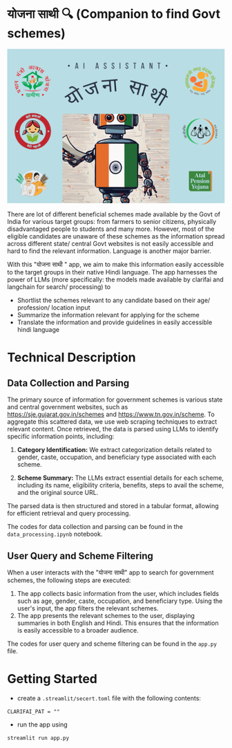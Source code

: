 # योजना साथी 🔍 (Companion to find Govt schemes)

![banner](./banner.png)

There are lot of different beneficial schemes made available by the Govt of India for various target groups: from farmers to senior citizens, physically disadvantaged people to students and many more. However, most of the eligible candidates are unaware of these schemes as the information spread across different state/ central Govt websites is not easily accessible and hard to find the relevant information. Language is another major barrier.

With this "योजना साथी " app, we aim to make this information easily accessible to the target groups in their native Hindi language. The app harnesses the power of LLMs (more specifically: the models made available by clarifai and langchain for search/ processing) to

* Shortlist the schemes relevant to any candidate based on their age/ profession/ location input
* Summarize the information relevant for applying for the scheme
* Translate the information and provide guidelines in easily accessible hindi language

# Technical Description

## Data Collection and Parsing

The primary source of information for government schemes is various state and central government websites, such as https://sje.gujarat.gov.in/schemes and https://www.tn.gov.in/scheme. To aggregate this scattered data, we use web scraping techniques to extract relevant content. Once retrieved, the data is parsed using LLMs to identify specific information points, including:

1. **Category Identification:** We extract categorization details related to gender, caste, occupation, and beneficiary type associated with each scheme. 

2. **Scheme Summary:** The LLMs extract essential details for each scheme, including its name, eligibility criteria, benefits, steps to avail the scheme, and the original source URL.

The parsed data is then structured and stored in a tabular format, allowing for efficient retrieval and query processing.

The codes for data collection and parsing can be found in the `data_processing.ipynb` notebook.



## User Query and Scheme Filtering

When a user interacts with the "योजना साथी" app to search for government schemes, the following steps are executed:

1. The app collects basic information from the user, which includes fields such as age, gender, caste, occupation, and beneficiary type. Using the user's input, the app filters the relevant schemes.
2. The app presents the relevant schemes to the user, displaying summaries in both English and Hindi. This ensures that the information is easily accessible to a broader audience.

The codes for user query and scheme filtering can be found in the `app.py` file.


# Getting Started

* create a `.streamlit/secert.toml` file with the following contents:

```text
CLARIFAI_PAT = ""
```

* run the app using

```bash
streamlit run app.py
```
